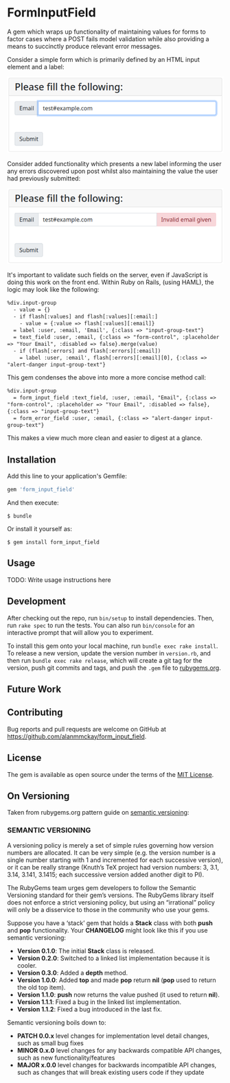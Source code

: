 # FormInputField

A gem which wraps up functionality of maintaining values for forms to factor cases where a POST fails model validation while also providing a means to succinctly produce relevant error messages.

Consider a simple form which is primarily defined by an HTML input element and a label:

![Filling a web form](readme/images/email_form_2.png)

Consider added functionality which presents a new label informing the user any errors discovered upon post whilst also maintaining the value the user had previously submitted:

![Web form presenting an error](readme/images/email_form_3.png)

It's important to validate such fields on the server, even if JavaScript is doing this work on the front end. Within Ruby on Rails, (using HAML), the logic may look like the following:

```
%div.input-group
  - value = {}
  - if flash[:values] and flash[:values][:email:]
    - value = {:value => flash[:values][:email]}
  = label :user, :email, 'Email', {:class => "input-group-text"}
  = text_field :user, :email, {:class => "form-control", :placeholder => "Your Email", :disabled => false}.merge(value)
  - if (flash[:errors] and flash[:errors][:email])
    = label :user, :email', flash[:errors][:email][0], {:class => "alert-danger input-group-text"}
```

This gem condenses the above into more a more concise method call:

```
%div.input-group
  = form_input_field :text_field, :user, :email, "Email", {:class => "form-control", :placeholder => "Your Email", :disabled => false}, {:class => "input-group-text"}
  = form_error_field :user, :email, {:class => "alert-danger input-group-text"}
```

This makes a view much more clean and easier to digest at a glance.

## Installation

Add this line to your application's Gemfile:

```ruby
gem 'form_input_field'
```

And then execute:

    $ bundle

Or install it yourself as:

    $ gem install form_input_field

## Usage

TODO: Write usage instructions here

## Development

After checking out the repo, run `bin/setup` to install dependencies. Then, run `rake spec` to run the tests. You can also run `bin/console` for an interactive prompt that will allow you to experiment.

To install this gem onto your local machine, run `bundle exec rake install`. To release a new version, update the version number in `version.rb`, and then run `bundle exec rake release`, which will create a git tag for the version, push git commits and tags, and push the `.gem` file to [rubygems.org](https://rubygems.org).

## Future Work

## Contributing

Bug reports and pull requests are welcome on GitHub at https://github.com/alanmmckay/form_input_field.

## License

The gem is available as open source under the terms of the [MIT License](https://opensource.org/licenses/MIT).

## On Versioning

Taken from rubygems.org pattern guide on [semantic versioning](https://guides.rubygems.org/patterns/#semantic-versioning):

### SEMANTIC VERSIONING

A versioning policy is merely a set of simple rules governing how version numbers are allocated. It can be very simple (e.g. the version number is a single number starting with 1 and incremented for each successive version), or it can be really strange (Knuth’s TeX project had version numbers: 3, 3.1, 3.14, 3.141, 3.1415; each successive version added another digit to PI).

The RubyGems team urges gem developers to follow the Semantic Versioning standard for their gem’s versions. The RubyGems library itself does not enforce a strict versioning policy, but using an “irrational” policy will only be a disservice to those in the community who use your gems.

Suppose you have a ‘stack’ gem that holds a **Stack** class with both **push** and **pop** functionality. Your **CHANGELOG** might look like this if you use semantic versioning:

- **Version 0.1.0**: The initial **Stack** class is released.
- **Version 0.2.0**: Switched to a linked list implementation because it is cooler.
- **Version 0.3.0**: Added a **depth** method.
- **Version 1.0.0**: Added **top** and made **pop** return **nil** (**pop** used to return the old top item).
- **Version 1.1.0**: **push** now returns the value pushed (it used to return **nil**).
- **Version 1.1.1**: Fixed a bug in the linked list implementation.
- **Version 1.1.2**: Fixed a bug introduced in the last fix.

Semantic versioning boils down to:

- **PATCH 0.0.x** level changes for implementation level detail changes, such as small bug fixes
- **MINOR 0.x.0** level changes for any backwards compatible API changes, such as new functionality/features
- **MAJOR x.0.0** level changes for backwards incompatible API changes, such as changes that will break existing users code if they update
